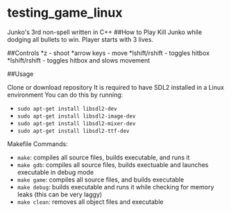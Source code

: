 # testing_game_linux
Junko's 3rd non-spell written in C++
##How to Play
Kill Junko while dodging all bullets to win. Player starts with 3 lives.

##Controls
*z - shoot
*arrow keys - move
*lshift/rshift - toggles hitbox
*lshift/rshift - toggles hitbox and slows movement

##Usage

Clone or download repository
It is required to have SDL2 installed in a Linux environment
You can do this by running:
* ```sudo apt-get install libsdl2-dev```
* ```sudo apt-get install libsdl2-image-dev```
* ```sudo apt-get install libsdl2-mixer-dev```
* ```sudo apt-get install libsdl2-ttf-dev```

Makefile Commands:
* ```make```: compiles all source files, builds executable, and runs it
* ```make gdb```: compiles all source files, builds exectuable and launches executable in debug mode
* ```make game```: compiles all source files, and builds executable
* ```make debug```: builds executable and runs it while checking for memory leaks (this can be very laggy)
* ```make clean```: removes all object files and executable


